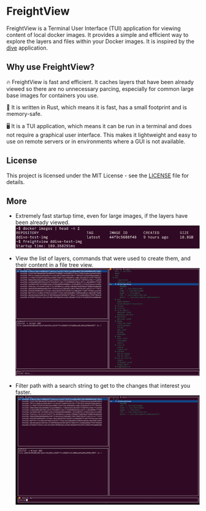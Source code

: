 # FreightView

FreightView is a Terminal User Interface (TUI) application for viewing content of local docker images. It provides a simple and efficient way to explore the layers and files within your Docker images. It is inspired by the [dive](https://github.com/wagoodman/dive) application. 

## Why use FreightView?
🔥  FreightView is fast and efficient. It caches layers that have been already viewed so there are no unnecessary parcing, especially for common large base images for containers you use.

🚀  It is written in Rust, which means it is fast, has a small footprint and is memory-safe.

🖥️  It is a TUI application, which means it can be run in a terminal and does not require a graphical user interface. This makes it lightweight and easy to use on remote servers or in environments where a GUI is not available.

## License

This project is licensed under the MIT License - see the [LICENSE](LICENSE) file for details.

## More
* Extremely fast startup time, even for large images, if the layers have been already viewed.
![Startup time hundred milliseconds](resources/speed.png)

* View the list of layers, commands that were used to create them, and their content in a file tree view.
![Tree view](resources/tree.png)

* Filter path with a search string to get to the changes that interest you faster.
![Filter](resources/filter.png)



